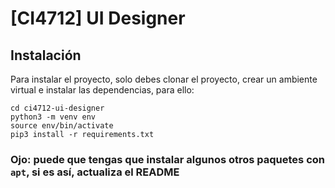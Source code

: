 # [CI4712] UI Designer

## Instalación

Para instalar el proyecto, solo debes clonar el proyecto, crear un ambiente virtual e instalar las dependencias, para ello:

```
cd ci4712-ui-designer
python3 -m venv env
source env/bin/activate
pip3 install -r requirements.txt
```

### Ojo: puede que tengas que instalar algunos otros paquetes con `apt`, si es así, actualiza el README
